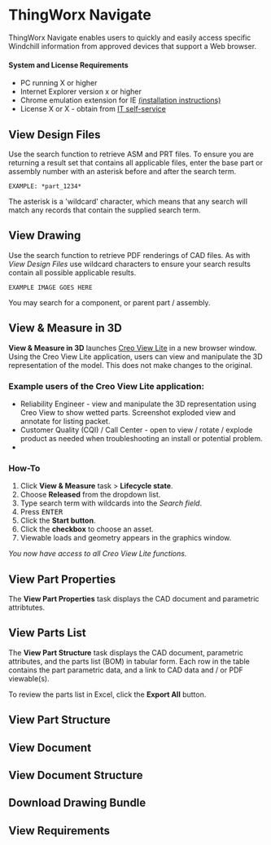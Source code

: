 # ThingWorx Navigate  

ThingWorx Navigate enables users to quickly and easily access specific Windchill information from approved devices that support a Web browser.

#### System and License Requirements

* PC running X or higher
* Internet Explorer version x or higher
* Chrome emulation extension for IE [(installation instructions)][1]
* License X or X - obtain from [IT self-service][2]

## View Design Files  

Use the search function to retrieve ASM and PRT files. To ensure you are returning a result set that contains all applicable files, enter the base part or assembly number with an asterisk before and after the search term.

    
    EXAMPLE: *part_1234*
    

The asterisk is a 'wildcard' character, which means that any search will match any records that contain the supplied search term.


## View Drawing  

Use the search function to retrieve PDF renderings of CAD files. As with *View Design Files* use wildcard characters to ensure your search results contain all possible applicable results.
    
    
    EXAMPLE IMAGE GOES HERE
    

You may search for a component, or parent part / assembly.

 
## View & Measure in 3D

**View & Measure in 3D** launches [Creo View Lite][3] in a new browser window. Using the Creo View Lite application, users can view and manipulate the 3D representation of the model. This does not make changes to the original.   

    
### Example users of the Creo View Lite application:
    
* Reliability Engineer - view and manipulate the 3D representation using Creo View to show wetted parts. Screenshot exploded view and annotate for listing packet.
* Customer Quality (CQI) / Call Center - open to view / rotate / explode product as needed when troubleshooting an install or potential problem.
*  

### How-To  

1. Click **View & Measure** task > **Lifecycle state**.
1. Choose **Released** from the dropdown list.
1. Type search term with wildcards into the *Search field*.
1. Press <kbd>ENTER</kbd>
1. Click the **Start button**.
1. Click the **checkbox** to choose an asset.
1. Viewable loads and geometry appears in the graphics window.

*You now have access to all Creo View Lite functions.*


## View Part Properties

The **View Part Properties** task displays the CAD document and parametric attribtutes. 

## View Parts List  

The **View Part Structure** task displays the CAD document, parametric attributes, and the parts list (BOM) in tabular form. Each row in the table contains the part parametric data, and a link to CAD data and / or PDF viewable(s).  

To review the parts list in Excel, click the **Export All** button.

## View Part Structure

## View Document

## View Document Structure  

## Download Drawing Bundle  

## View Requirements



[1]: http://www.google.com
[2]: http://www.google.com
[3]: http://www.google.com


